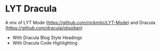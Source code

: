 # LYT Dracula

A mix of LYT Mode (https://github.com/nickmilo/LYT-Mode) and Dracula (https://github.com/dracula/obsidian)

+ With Dracula Blog Style Headings
+ With Dracula Code Highlighting
